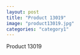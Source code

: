 ```yaml
---
layout: post
title: "Product 13019"
image: "product13019.jpg"
categories: "category1"
---
```

Product 13019
